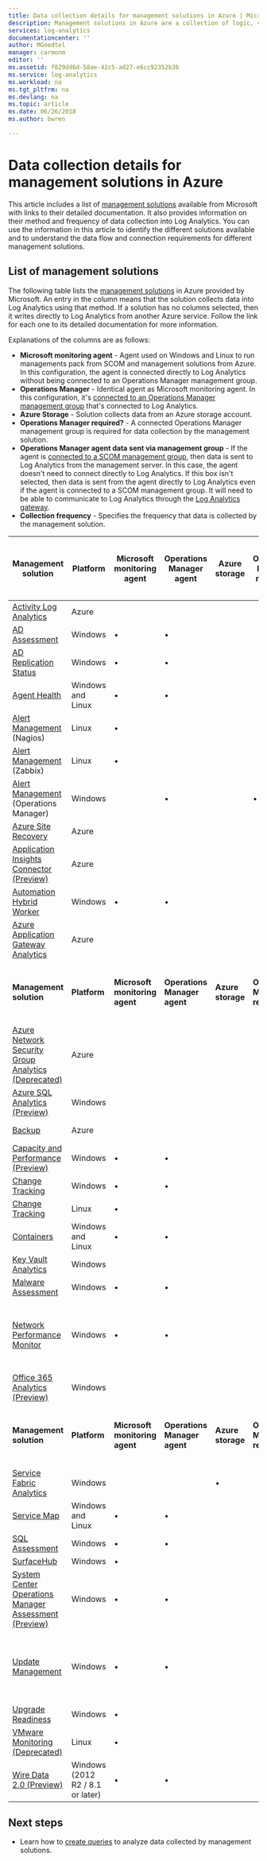 ```yaml
---
title: Data collection details for management solutions in Azure | Microsoft Docs
description: Management solutions in Azure are a collection of logic, visualization, and data acquisition rules that provide metrics pivoted around a particular problem area.  This article provides a list of management solutions available from Microsoft and details about their method and frequency of data collection.
services: log-analytics
documentationcenter: ''
author: MGoedtel
manager: carmonm
editor: ''
ms.assetid: f029dd6d-58ae-42c5-ad27-e6cc92352b3b
ms.service: log-analytics
ms.workload: na
ms.tgt_pltfrm: na
ms.devlang: na
ms.topic: article
ms.date: 06/26/2018
ms.author: bwren

---
```

# Data collection details for management solutions in Azure
This article includes a list of [management solutions](solutions.md) available from Microsoft with links to their detailed documentation.  It also provides information on their method and frequency of data collection into Log Analytics.  You can use the information in this article to identify the different solutions available and to understand the data flow and connection requirements for different management solutions. 

## List of management solutions

The following table lists the [management solutions](solutions.md) in Azure provided by Microsoft. An entry in the column means that the solution collects data into Log Analytics using that method.  If a solution has no columns selected, then it writes directly to Log Analytics from another Azure service. Follow the link for each one to its detailed documentation for more information.

Explanations of the columns are as follows:

- **Microsoft monitoring agent** - Agent used on Windows and Linux to run managements pack from SCOM and management solutions from Azure. In this configuration, the agent is connected directly to Log Analytics without being connected to an Operations Manager management group. 
- **Operations Manager** - Identical agent as Microsoft monitoring agent. In this configuration, it's [connected to an Operations Manager management group](../../azure-monitor/platform/om-agents.md) that's connected to Log Analytics. 
-  **Azure Storage** - Solution collects data from an Azure storage account. 
- **Operations Manager required?** - A connected Operations Manager management group is required for data collection by the management solution. 
- **Operations Manager agent data sent via management group** - If the agent is [connected to a SCOM management group](../../azure-monitor/platform/om-agents.md), then data is sent to Log Analytics from the management server. In this case, the agent doesn't need to connect directly to Log Analytics. If this box isn't selected, then data is sent from the agent directly to Log Analytics even if the agent is connected to a SCOM management group. It will need to be able to communicate to Log Analytics through the [Log Analytics gateway](../../azure-monitor/platform/gateway.md).
- **Collection frequency** - Specifies the frequency that data is collected by the management solution. 



| **Management solution** | **Platform** | **Microsoft monitoring agent** | **Operations Manager agent** | **Azure storage** | **Operations Manager required?** | **Operations Manager agent data sent via management group** | **Collection frequency** |
| --- | --- | --- | --- | --- | --- | --- | --- |
| [Activity Log Analytics](../../azure-monitor/platform/collect-activity-logs.md) | Azure | | | | | | on notification |
| [AD Assessment](../../azure-monitor/insights/ad-assessment.md) |Windows |&#8226; |&#8226; | | |&#8226; |7 days |
| [AD Replication Status](../../azure-monitor/insights/ad-replication-status.md) |Windows |&#8226; |&#8226; | | |&#8226; |5 days |
| [Agent Health](solution-agenthealth.md) | Windows and Linux | &#8226; | &#8226; | | | &#8226; | 1 minute |
| [Alert Management](../../azure-monitor/platform/alert-management-solution.md) (Nagios) |Linux |&#8226; | | | | |on arrival |
| [Alert Management](../../azure-monitor/platform/alert-management-solution.md) (Zabbix) |Linux |&#8226; | | | | |1 minute |
| [Alert Management](../../azure-monitor/platform/alert-management-solution.md) (Operations Manager) |Windows | |&#8226; | |&#8226; |&#8226; |3 minutes |
| [Azure Site Recovery](../../site-recovery/site-recovery-overview.md) | Azure | | | | | | n/a |
| [Application Insights Connector (Preview)](../../azure-monitor/platform/app-insights-connector.md) | Azure | | | |  |  | on notification |
| [Automation Hybrid Worker](../../automation/automation-hybrid-runbook-worker.md) | Windows | &#8226; | &#8226; |  |  |  | n/a |
| [Azure Application Gateway Analytics](../../azure-monitor/insights/azure-networking-analytics.md) | Azure |  |  |  |  |  | on notification |
| **Management solution** | **Platform** | **Microsoft monitoring agent** | **Operations Manager agent** | **Azure storage** | **Operations Manager required?** | **Operations Manager agent data sent via management group** | **Collection frequency** |
| [Azure Network Security Group Analytics (Deprecated)](../../azure-monitor/insights/azure-networking-analytics.md) | Azure |  |  |  |  |  | on notification |
| [Azure SQL Analytics (Preview)](../../azure-monitor/insights/azure-sql.md) | Windows | | | | | | 1 minute |
| [Backup](https://azure.microsoft.com/resources/templates/101-backup-oms-monitoring/) | Azure |  |  |  |  |  | on notification |
| [Capacity and Performance (Preview)](../../azure-monitor/insights/capacity-performance.md) |Windows |&#8226; |&#8226; | | |&#8226; |on arrival |
| [Change Tracking](../../automation/automation-change-tracking.md) |Windows |&#8226; |&#8226; | | |&#8226; |hourly |
| [Change Tracking](../../automation/automation-change-tracking.md) |Linux |&#8226; | | | | |hourly |
| [Containers](../../azure-monitor/insights/containers.md) | Windows and Linux | &#8226; | &#8226; |  |  |  | 3 minutes |
| [Key Vault Analytics](../../azure-monitor/insights/azure-key-vault.md) |Windows | | | | | |on notification |
| [Malware Assessment](../../security-center/security-center-install-endpoint-protection.md) |Windows |&#8226; |&#8226; | | |&#8226; |hourly |
| [Network Performance Monitor](../../azure-monitor/insights/network-performance-monitor.md) | Windows | &#8226; | &#8226; |  |  |  | TCP handshakes every 5 seconds, data sent every 3 minutes |
| [Office 365 Analytics (Preview)](solution-office-365.md) |Windows | | | | | |on notification |
| **Management solution** | **Platform** | **Microsoft monitoring agent** | **Operations Manager agent** | **Azure storage** | **Operations Manager required?** | **Operations Manager agent data sent via management group** | **Collection frequency** |
| [Service Fabric Analytics](../../service-fabric/service-fabric-diagnostics-oms-setup.md) |Windows | | |&#8226; | | |5 minutes |
| [Service Map](../../azure-monitor/insights/service-map.md) | Windows and Linux | &#8226; | &#8226; |  |  |  | 15 seconds |
| [SQL Assessment](../../azure-monitor/insights/sql-assessment.md) |Windows |&#8226; |&#8226; | | |&#8226; |7 days |
| [SurfaceHub](../../azure-monitor/insights/surface-hubs.md) |Windows |&#8226; | | | | |on arrival |
| [System Center Operations Manager Assessment (Preview)](../../azure-monitor/insights/scom-assessment.md) | Windows | &#8226; | &#8226; |  |  | &#8226; | seven days |
| [Update Management](../../automation/automation-update-management.md) | Windows |&#8226; |&#8226; | | |&#8226; |at least 2 times per day and 15 minutes after installing an update |
| [Upgrade Readiness](https://docs.microsoft.com/windows/deployment/upgrade/upgrade-readiness-get-started) | Windows | &#8226; |  |  |  |  | 2 days |
| [VMware Monitoring (Deprecated)](../../azure-monitor/insights/vmware.md) | Linux | &#8226; |  |  |  |  | 3 minutes |
| [Wire Data 2.0 (Preview)](../../azure-monitor/insights/wire-data.md) |Windows (2012 R2 / 8.1 or later) |&#8226; |&#8226; | | | | 1 minute |




## Next steps
* Learn how to [create queries](../../azure-monitor/log-query/log-query-overview.md) to analyze data collected by management solutions.
